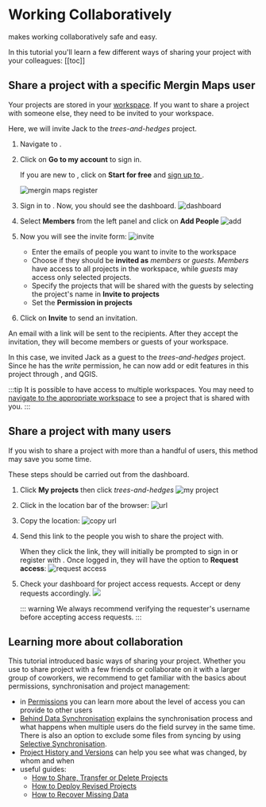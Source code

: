 # Working Collaboratively

<MainPlatformNameLink /> makes working collaboratively safe and easy. 

In this tutorial you'll learn a few different ways of sharing your project with your colleagues:
[[toc]]


## Share a project with a specific Mergin Maps user
Your projects are stored in your [workspace](../../manage/workspaces/). If you want to share a project with someone else, they need to be invited to your workspace.

Here, we will invite Jack to the *trees-and-hedges* project.

1. Navigate to <MainDomainNameLink />.
2. Click on **Go to my account** to sign in.

   If you are new to <MainPlatformNameLink />, click on **Start for free** and [sign up to <MainPlatformName />](../../setup/sign-up-to-mergin-maps/).

   ![mergin maps register](./mergin-web-sign-in.jpg)

3. Sign in to <MainPlatformName />. Now, you should see the <MainPlatformName /> dashboard.
   ![dashboard](./mergin-web-dashboard.png)

2. Select **Members** from the left panel and click on **Add People**
   ![add](./web-workspace-add.png)
   
3. Now you will see the invite form:
  ![invite](./mergin-web-invite-form.png)
   - Enter the emails of people you want to invite to the workspace
   - Choose if they should be **invited as** *members* or *guests*. *Members* have access to all projects in the workspace, while *guests* may access only selected projects.
   - Specify the projects that will be shared with the guests by selecting the project's name in **Invite to projects**
   - Set the **Permission in projects**

4. Click on **Invite** to send an invitation. 

An email with a link will be sent to the recipients. After they accept the invitation, they will become members or guests of your workspace. 

In this case, we invited Jack as a guest to the *trees-and-hedges* project. Since he has the *write* permission, he can now add or edit features in this project through <MainPlatformNameLink />, <MobileAppName /> and QGIS.

:::tip
It is possible to have access to multiple workspaces. You may need to [navigate to the appropriate workspace](../..manage/workspaces/#how-to-switch-between-workspaces) to see a project that is shared with you.
:::

## Share a project with many users
If you wish to share a project with more than a handful of users, this method may save you some time.

These steps should be carried out from the <AppDomainNameLink desc="Mergin Maps" /> dashboard.

1. Click **My projects** then click *trees-and-hedges*
   ![my project](./mergin-web-my-projects-trees-and-hedges.png)

2. Click in the location bar of the browser:
   ![url](./mergin-web-url.png)

3. Copy the location:
   ![copy url](./mergin-web-copy-url.png)

4. Send this link to the people you wish to share the project with.
   
   When they click the link, they will initially be prompted to sign in or register with <MainPlatformName />. Once logged in, they will have the option to **Request access**:
   ![request access](./mergin-web-request-access.jpg)

5. Check your dashboard for project access requests. Accept or deny requests accordingly.
   ![](./mergin-web-project-access-requests.png)

   ::: warning
   We always recommend verifying the requester's <MainPlatformName /> username before accepting access requests.
   :::


## Learning more about collaboration
This tutorial introduced basic ways of sharing your project. Whether you use <MainPlatformNameLink /> to share project with a few friends or collaborate on it with a larger group of coworkers, we recommend to get familiar with the basics about permissions, synchronisation and project management:
- in [Permissions](../../manage/permissions/) you can learn more about the level of access you can provide to other users
- [Behind Data Synchronisation](../../manage/synchronisation/) explains the synchronisation process and what happens when multiple users do the field survey in the same time. There is also an option to exclude some files from syncing by using [Selective Synchronisation](../../manage/selective_sync/).
- [Project History and Versions](../../manage/project-details/) can help you see what was changed, by whom and when
- useful guides:
   - [How to Share, Transfer or Delete Projects](../../manage/project-advanced/#how-to-share-transfer-or-delete-projects) 
   - [How to Deploy Revised Projects](../../manage/deploy-new-project/)
   - [How to Recover Missing Data](../../manage/missing-data/)


